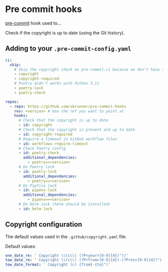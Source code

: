# Pre commit hooks

[pre-commit](https://pre-commit.com/) hook used to...

Check if the copyright is up to date (using the Git history).

## Adding to your `.pre-commit-config.yaml`

```yaml
ci:
  skip:
    # Skip the copyright check on pre-commit.ci because we don't have the Git history
    - copyright
    - copyright-required
    # Poetry didn't works with Python 3.11
    - poetry-lock
    - poetry-check

repos:
  - repo: https://github.com/sbrunner/pre-commit-hooks
    rev: <version> # Use the ref you want to point at
    hooks:
      # Check that the copyright is up to date
      - id: copyright
      # Check that the copyright is present and up to date
      - id: copyright-required
      # Require a timeout in GitHub workflow files
      - id: workflows-require-timeout
      # Check Poetry config
      - id: poetry-check
        additional_dependencies:
          - poetry==<version>
      # Do Poetry lock
      - id: poetry-lock
        additional_dependencies:
          - poetry==<version>
      # Do Pipfile lock
      - id: pipenv-lock
        additional_dependencies:
          - pipenv==<version>
      # Do Helm lock (helm should be installed)
      - id: helm-lock
```

## Copyright configuration

The default values used in the `.github/copyright.yaml` file.

Default values:

```yaml
one_date_re: ' Copyright \\(c\\) (?P<year>[0-9]{4})"))'
tow_date_re: ' Copyright \\(c\\) (?P<from>[0-9]{4})-(?P<to>[0-9]{4})")'
tow_date_format: ' Copyright (c) {from}-{to}")'
```
